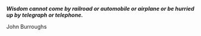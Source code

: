 _**Wisdom cannot come by railroad or automobile or airplane or be hurried up by telegraph or telephone.**_

John Burroughs